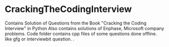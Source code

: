 # CrackingTheCodingInterview
 Contains Solution of  Questions from the Book "Cracking the Coding Interview" in Python
 Also contains solutions of Enphase, Microsoft company problems. Code folder contains cpp files of some questions done offline. like gfg or interviewbit question.
.